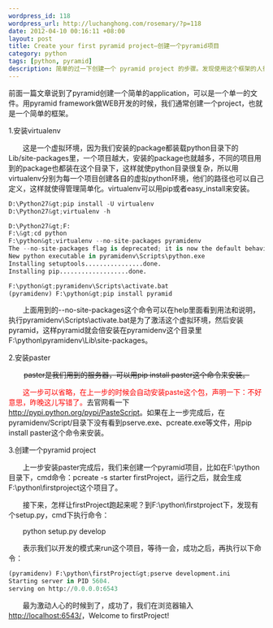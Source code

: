 ```yaml
--- 
wordpress_id: 118
wordpress_url: http://luchanghong.com/rosemary/?p=118
date: 2012-04-10 00:16:11 +08:00
layout: post
title: Create your first pyramid project—创建一个pyramid项目
category: python
tags: [python, pyramid]
description: 简单的过一下创建一个 pyramid project 的步骤。发现使用这个框架的人很少，不过它却是我用 python 做 WEB 开发用到的第一个框架。
---
```

前面一篇文章说到了pyramid创建一个简单的application，可以是一个单一的文件。用pyramid framework做WEB开发的时候，我们通常创建一个project，也就是一个简单的框架。

1.安装virtualenv
<p style="text-indent: 2em;">这是一个虚拟环境，因为我们安装的package都装载python目录下的Lib/site-packages里，一个项目越大，安装的package也就越多，不同的项目用到的package也都装在这个目录下，这样就使python目录很复杂，所以用virtualenv分别为每一个项目创建各自的虚拟python环境，他们的路径也可以自己定义，这样就使得管理简单化。virtualenv可以用pip或者easy_install来安装。</p>

```python
D:\Python27&gt;pip install -U virtualenv
D:\Python27&gt;virtualenv -h

D:\Python27&gt;F:
F:\&gt;cd python
F:\python&gt;virtualenv --no-site-packages pyramidenv
The --no-site-packages flag is deprecated; it is now the default behavior.
New python executable in pyramidenv\Scripts\python.exe
Installing setuptools................done.
Installing pip...................done.

F:\python&gt;pyramidenv\Scripts\activate.bat
(pyramidenv) F:\python&gt;pip install pyramid
```

<p style="text-indent: 2em;">上面用到的--no-site-packages这个命令可以在help里面看到用法和说明，执行pyramidenv\Scripts\activate.bat是为了激活这个虚拟环境，然后安装pyramid，这样pyramid就会倍安装在pyramidenv这个目录里F:\python\pyramidenv\Lib\site-packages。</p>
2.安装paster
<p style="padding-left: 30px;"><del>paster是我们用到的服务器，可以用pip install paster这个命令来安装。</del></p>
<p style="text-indent: 2em;"><span style="color: #ff0000;">这一步可以省略，在上一步的时候会自动安装paste这个包，</span><span style="text-indent: 2em;"><span style="color: #ff0000;">声明一下：不好意思，昨晚这儿写错了。</span>去官网看一下</span><a style="text-indent: 2em;" href="http://pypi.python.org/pypi/PasteScript">http://pypi.python.org/pypi/PasteScript</a><span style="text-indent: 2em;">。如果</span><span style="text-indent: 2em;">在上一步完成后，在pyramidenv/Script/目录下没有看到pserve.exe、pcreate.exe等文件，用pip install paster这个命令来安装。</span></p>
3.创建一个pyramid project
<p style="text-indent: 2em;">上一步安装paster完成后，我们来创建一个pyramid项目，比如在F:\python目录下，cmd命令：pcreate -s starter firstProject，运行之后，就会生成F:\python\firstproject这个项目了。</p>
<p style="text-indent: 2em;">接下来，怎样让firstProject跑起来呢？到F:\python\firstproject下，发现有个setup.py，cmd下执行命令：</p>
<p style="text-indent: 2em;">python setup.py develop</p>
<p style="text-indent: 2em;">表示我们以开发的模式来run这个项目，等待一会，成功之后，再执行以下命令：</p>

```python
(pyramidenv) F:\python\firstProject&gt;pserve development.ini
Starting server in PID 5604.
serving on http://0.0.0.0:6543
```

<p style="text-indent: 2em;">最为激动人心的时候到了，成功了，我们在浏览器输入<a href="http://localhost:6543/">http://localhost:6543/</a>，Welcome to firstProject!</p>
&nbsp;
